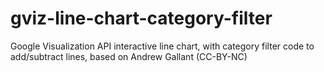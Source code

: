 gviz-line-chart-category-filter
===============================

Google Visualization API interactive line chart, with category filter code to add/subtract lines, based on Andrew Gallant (CC-BY-NC)
